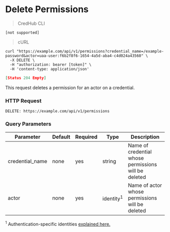 # Delete Permissions

> CredHub CLI

```shell
[not supported]
```

> cURL

```shell
curl "https://example.com/api/v1/permissions?credential_name=/example-password&actor=uaa-user:f6b2f8f6-1654-4a5d-aba4-c4d024a43560" \
  -X DELETE \
  -H "authorization: bearer [token]" \
  -H 'content-type: application/json'
```

```json
[Status 204 Empty]
```

This request deletes a permission for an actor on a credential. 

### HTTP Request

`DELETE: https://example.com/api/v1/permissions`

### Query Parameters

Parameter | Default | Required | Type | Description
--------- | --------- | --------- | --------- | -----------
credential_name | none | yes | string | Name of credential whose permissions will be deleted
actor | none | yes | identity<sup>1</sup> | Name of actor whose permissions will be deleted

<sup>1</sup> Authentication-specific identities [explained here.](https://github.com/cloudfoundry-incubator/credhub/blob/master/docs/initiatives/authentication-identities.md)

